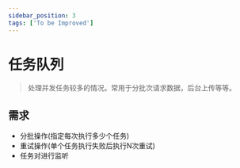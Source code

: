 ```yaml
---
sidebar_position: 3
tags: ['To be Improved']
---
```


# 任务队列

> 处理并发任务较多的情况。常用于分批次请求数据，后台上传等等。

## 需求

- 分批操作(指定每次执行多少个任务)
- 重试操作(单个任务执行失败后执行N次重试)
- 任务对进行监听
